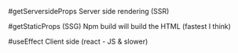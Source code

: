 #getServersideProps
Server side rendering (SSR)

#getStaticProps (SSG)
Npm build will build the HTML (fastest I think)

#useEffect
Client side (react - JS & slower)

